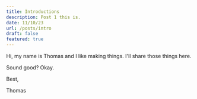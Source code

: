 ```yaml
---
title: Introductions
description: Post 1 this is.
date: 11/10/23
url: /posts/intro
draft: false
featured: true
---
```


Hi, my name is Thomas and I like making things. I'll share those things here.

Sound good? Okay.

Best,

Thomas